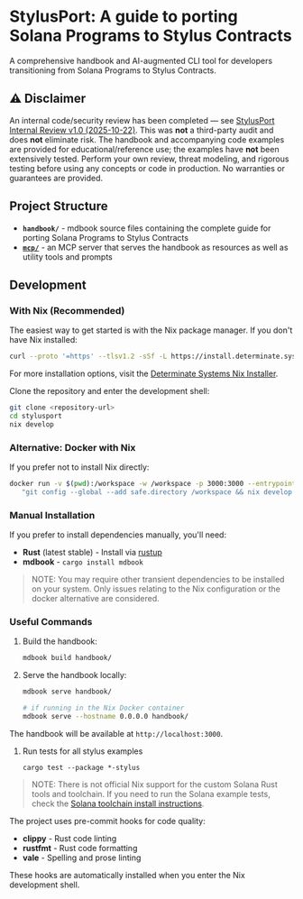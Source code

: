# StylusPort: A guide to porting Solana Programs to Stylus Contracts

A comprehensive handbook and AI-augmented CLI tool for developers transitioning from Solana Programs to Stylus Contracts.

## ⚠️ Disclaimer

An internal code/security review has been completed — see [StylusPort Internal Review v1.0 (2025-10-22)](https://github.com/oak-security/audit-reports/blob/main/StylusPort/2025-10-22%20Audit%20Report%20-%20StylusPort%20Internal%20Review%20v1.0.pdf). This was **not** a third-party audit and does **not** eliminate risk. The handbook and accompanying code examples are provided for educational/reference use; the examples have **not** been extensively tested. Perform your own review, threat modeling, and rigorous testing before using any concepts or code in production. No warranties or guarantees are provided.

## Project Structure

- **`handbook/`** - mdbook source files containing the complete guide for porting Solana Programs to Stylus Contracts
- **[`mcp/`](./mcp/README.md)** - an MCP server that serves the handbook as resources as well as utility tools and prompts

## Development

### With Nix (Recommended)

The easiest way to get started is with the Nix package manager. If you don't have Nix installed:

```bash
curl --proto '=https' --tlsv1.2 -sSf -L https://install.determinate.systems/nix | sh -s -- install
```

For more installation options, visit the [Determinate Systems Nix Installer](https://github.com/DeterminateSystems/nix-installer).

Clone the repository and enter the development shell:

```bash
git clone <repository-url>
cd stylusport
nix develop
```

### Alternative: Docker with Nix

If you prefer not to install Nix directly:

```bash
docker run -v $(pwd):/workspace -w /workspace -p 3000:3000 --entrypoint /bin/sh -ti ghcr.io/nixos/nix -c \
   "git config --global --add safe.directory /workspace && nix develop --extra-experimental-features 'nix-command flakes'"
```

### Manual Installation

If you prefer to install dependencies manually, you'll need:

- **Rust** (latest stable) - Install via [rustup](https://rustup.rs/)
- **mdbook** - `cargo install mdbook`

> NOTE: You may require other transient dependencies to be installed on your system. 
> Only issues relating to the Nix configuration or the docker alternative are considered.

### Useful Commands

1. Build the handbook:
   ```bash
   mdbook build handbook/
   ```

1. Serve the handbook locally:
   ```bash
   mdbook serve handbook/

   # if running in the Nix Docker container
   mdbook serve --hostname 0.0.0.0 handbook/
   ```

The handbook will be available at `http://localhost:3000`.

1. Run tests for all stylus examples
   ```
   cargo test --package *-stylus
   ```

> NOTE: There is not official Nix support for the custom Solana Rust tools and toolchain.
> If you need to run the Solana example tests, check the [Solana toolchain install instructions](https://solana.com/docs/intro/installation).

The project uses pre-commit hooks for code quality:

- **clippy** - Rust code linting
- **rustfmt** - Rust code formatting
- **vale** - Spelling and prose linting

These hooks are automatically installed when you enter the Nix development shell.

